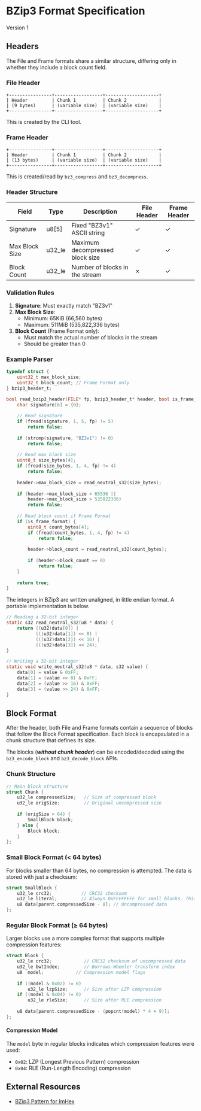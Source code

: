 # BZip3 Format Specification

Version 1

## Headers

The File and Frame formats share a similar structure, differing only in whether they include a
block count field.

### File Header

```
+----------------+------------------+--------------------+
| Header         | Chunk 1          | Chunk 2            |
| (9 bytes)      | (variable size)  | (variable size)    |
+----------------+------------------+--------------------+
```

This is created by the CLI tool.

### Frame Header

```
+----------------+------------------+--------------------+
| Header         | Chunk 1          | Chunk 2            |
| (13 bytes)     | (variable size)  | (variable size)    |
+----------------+------------------+--------------------+
```

This is created/read by `bz3_compress` and `bz3_decompress`.

### Header Structure

| Field          | Type   | Description                     | File Header | Frame Header |
| -------------- | ------ | ------------------------------- | ----------- | ------------ |
| Signature      | u8[5]  | Fixed "BZ3v1" ASCII string      | ✓           | ✓            |
| Max Block Size | u32_le | Maximum decompressed block size | ✓           | ✓            |
| Block Count    | u32_le | Number of blocks in the stream  | ✗           | ✓            |

### Validation Rules

1. **Signature**: Must exactly match "BZ3v1"
2. **Max Block Size**:
   - Minimum: 65KiB (66,560 bytes)
   - Maximum: 511MiB (535,822,336 bytes)
3. **Block Count** (Frame Format only):
   - Must match the actual number of blocks in the stream
   - Should be greater than 0

### Example Parser

```c
typedef struct {
    uint32_t max_block_size;
    uint32_t block_count; // Frame Format only
} bzip3_header_t;

bool read_bzip3_header(FILE* fp, bzip3_header_t* header, bool is_frame_format) {
    char signature[6] = {0};
    
    // Read signature
    if (fread(signature, 1, 5, fp) != 5)
        return false;
        
    if (strcmp(signature, "BZ3v1") != 0)
        return false;
        
    // Read max block size
    uint8_t size_bytes[4];
    if (fread(size_bytes, 1, 4, fp) != 4)
        return false;
        
    header->max_block_size = read_neutral_s32(size_bytes);
    
    if (header->max_block_size < 65536 || 
        header->max_block_size > 535822336)
        return false;
    
    // Read block count if Frame Format
    if (is_frame_format) {
        uint8_t count_bytes[4];
        if (fread(count_bytes, 1, 4, fp) != 4)
            return false;
            
        header->block_count = read_neutral_s32(count_bytes);
        
        if (header->block_count == 0)
            return false;
    }
    
    return true;
}
```

The integers in BZip3 are written unaligned, in little endian format.
A portable implementation is below.

```c
// Reading a 32-bit integer
static s32 read_neutral_s32(u8 * data) {
    return ((u32)data[0]) | 
           (((u32)data[1]) << 8) | 
           (((u32)data[2]) << 16) | 
           (((u32)data[3]) << 24);
}

// Writing a 32-bit integer
static void write_neutral_s32(u8 * data, s32 value) {
    data[0] = value & 0xFF;
    data[1] = (value >> 8) & 0xFF;
    data[2] = (value >> 16) & 0xFF;
    data[3] = (value >> 24) & 0xFF;
}
```

## Block Format

After the header, both File and Frame formats contain a sequence of blocks that follow the Block
Format specification. Each block is encapsulated in a chunk structure that defines its size.

The blocks (***without chunk header***) can be encoded/decoded using the `bz3_encode_block`
and `bz3_decode_block` APIs.

### Chunk Structure

```c
// Main block structure
struct Chunk {
    u32_le compressedSize;   // Size of compressed block
    u32_le origSize;         // Original uncompressed size
        
    if (origSize < 64) {
        SmallBlock block;
    } else {
        Block block;
    }
};
```

### Small Block Format (< 64 bytes)

For blocks smaller than 64 bytes, no compression is attempted. The data is stored with just a checksum:

```c
struct SmallBlock {
    u32_le crc32;           // CRC32 checksum
    u32_le literal;         // Always 0xFFFFFFFF for small blocks. This is basically an invalid `bwtIndex`
    u8 data[parent.compressedSize - 8]; // Uncompressed data
};
```

### Regular Block Format (≥ 64 bytes)

Larger blocks use a more complex format that supports multiple compression features:

```c
struct Block {
    u32_le crc32;            // CRC32 checksum of uncompressed data
    u32_le bwtIndex;         // Burrows-Wheeler transform index
    u8  model;            // Compression model flags
    
    if ((model & 0x02) != 0)     
        u32_le lzpSize;      // Size after LZP compression
    if ((model & 0x04) != 0)     
        u32_le rleSize;      // Size after RLE compression
        
    u8 data[parent.compressedSize - (popcnt(model) * 4 + 9)];
};
```

#### Compression Model

The `model` byte in regular blocks indicates which compression features were used:

- `0x02`: LZP (Longest Previous Pattern) compression
- `0x04`: RLE (Run-Length Encoding) compression

## External Resources

- [BZip3 Pattern for ImHex](https://github.com/WerWolv/ImHex-Patterns/pull/329)